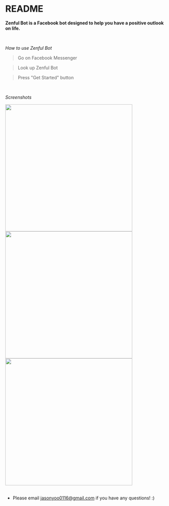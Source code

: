 # README

**Zenful Bot is a Facebook bot designed to help you have a positive outlook on life.**

<br/>

*How to use Zenful Bot*

> Go on Facebook Messenger

> Look up Zenful Bot

> Press "Get Started" button

<br/>

*Screenshots*

<image src="https://github.com/truebluejason/zenful_bot/blob/master/app/assets/images/pic1.png" width="400">
<image src="https://github.com/truebluejason/zenful_bot/blob/master/app/assets/images/pic1.png" width="400">
<image src="https://github.com/truebluejason/zenful_bot/blob/master/app/assets/images/pic1.png" width="400">

<br/>
<br/>

* Please email jasonyoo0116@gmail.com if you have any questions! :)